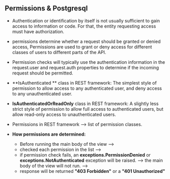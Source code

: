 ## Permissions & Postgresql

* Authentication or identification by itself is not usually sufficient to gain access to information or code. For that, the entity requesting access must have authorization.

* permissions determine whether a request should be granted or denied access, Permissions are used to grant or deny access for different classes of users to different parts of the API.

* Permission checks will typically use the authentication information in the request.user and request.auth properties to determine if the incoming request should be permitted.

*  **IsAuthenticated ** class in REST framework:
The simplest style of permission to allow access to any authenticated user, and deny access to any unauthenticated user.

* **IsAuthenticatedOrReadOnly** class in REST framework:
A slightly less strict style of permission to allow full access to authenticated users, but allow read-only access to unauthenticated users. 

* Permissions in REST framework --> list of permission classes.

* **How permissions are determined:**

  - Before running the main body of the view -->
  - checked each permission in the list -->
  - if permission check fails, an **exceptions.PermissionDenied** or **exceptions.NotAuthenticated** exception will be raised. --> the main body of the view will not run. -->
  - response will be returned **"403 Forbidden"** or a **"401 Unauthorized"**